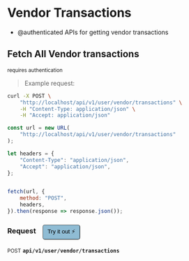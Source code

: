 # Vendor Transactions
* @authenticated
APIs for getting vendor transactions

## Fetch All Vendor transactions

<small class="badge badge-darkred">requires authentication</small>



> Example request:

```bash
curl -X POST \
    "http://localhost/api/v1/user/vendor/transactions" \
    -H "Content-Type: application/json" \
    -H "Accept: application/json"
```

```javascript
const url = new URL(
    "http://localhost/api/v1/user/vendor/transactions"
);

let headers = {
    "Content-Type": "application/json",
    "Accept": "application/json",
};


fetch(url, {
    method: "POST",
    headers,
}).then(response => response.json());
```


<div id="execution-results-POSTapi-v1-user-vendor-transactions" hidden>
    <blockquote>Received response<span id="execution-response-status-POSTapi-v1-user-vendor-transactions"></span>:</blockquote>
    <pre class="json"><code id="execution-response-content-POSTapi-v1-user-vendor-transactions"></code></pre>
</div>
<div id="execution-error-POSTapi-v1-user-vendor-transactions" hidden>
    <blockquote>Request failed with error:</blockquote>
    <pre><code id="execution-error-message-POSTapi-v1-user-vendor-transactions"></code></pre>
</div>
<form id="form-POSTapi-v1-user-vendor-transactions" data-method="POST" data-path="api/v1/user/vendor/transactions" data-authed="1" data-hasfiles="0" data-headers='{"Content-Type":"application\/json","Accept":"application\/json"}' onsubmit="event.preventDefault(); executeTryOut('POSTapi-v1-user-vendor-transactions', this);">
<h3>
    Request&nbsp;&nbsp;&nbsp;
        <button type="button" style="background-color: #8fbcd4; padding: 5px 10px; border-radius: 5px; border-width: thin;" id="btn-tryout-POSTapi-v1-user-vendor-transactions" onclick="tryItOut('POSTapi-v1-user-vendor-transactions');">Try it out ⚡</button>
    <button type="button" style="background-color: #c97a7e; padding: 5px 10px; border-radius: 5px; border-width: thin;" id="btn-canceltryout-POSTapi-v1-user-vendor-transactions" onclick="cancelTryOut('POSTapi-v1-user-vendor-transactions');" hidden>Cancel</button>&nbsp;&nbsp;
    <button type="submit" style="background-color: #6ac174; padding: 5px 10px; border-radius: 5px; border-width: thin;" id="btn-executetryout-POSTapi-v1-user-vendor-transactions" hidden>Send Request 💥</button>
    </h3>
<p>
<small class="badge badge-black">POST</small>
 <b><code>api/v1/user/vendor/transactions</code></b>
</p>
<p>
<label id="auth-POSTapi-v1-user-vendor-transactions" hidden>Authorization header: <b><code>Bearer </code></b><input type="text" name="Authorization" data-prefix="Bearer " data-endpoint="POSTapi-v1-user-vendor-transactions" data-component="header"></label>
</p>
</form>



